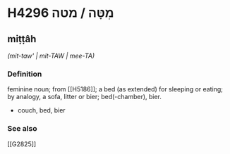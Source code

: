 # H4296 מִטָּה / מטה

## miṭṭâh

_(mit-taw' | mit-TAW | mee-TA)_

### Definition

feminine noun; from [[H5186]]; a bed (as extended) for sleeping or eating; by analogy, a sofa, litter or bier; bed(-chamber), bier.

- couch, bed, bier
### See also

[[G2825]]

